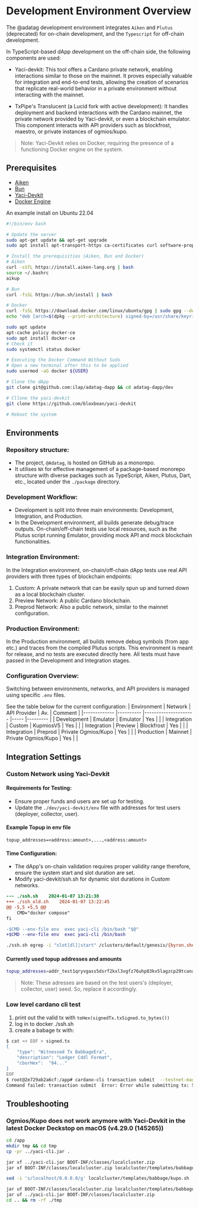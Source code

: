 # Development Environment Overview

The @adatag development environment integrates `Aiken` and `Plutus` (deprecated) for on-chain development, and the `Typescript` for off-chain development.

In TypeScript-based dApp development on the off-chain side, the following components are used:

- Yaci-devkit: This tool offers a Cardano private network, enabling interactions similar to those on the mainnet. It proves especially valuable for integration and end-to-end tests, allowing the creation of scenarios that replicate real-world behavior in a private environment without interacting with the mainnet.

- TxPipe's Translucent (a Lucid fork with active development): It handles deployment and backend interactions with the Cardano mainnet, the private network provided by Yaci-devkit, or even a blockchain emulator. This component interacts with API providers such as blockfrost, maestro, or private instances of ogmios/kupo.

> Note: Yaci-Devkit relies on Docker, requiring the presence of a functioning Docker engine on the system.

## Prerequisites

- [Aiken](https://aiken-lang.org/installation-instructions)
- [Bun](https://bun.sh/docs/installation)
- [Yaci-Devkit](https://github.com/bloxbean/yaci-devkit)
- [Docker Engine](https://docs.docker.com/engine/install/)

An example install on Ubuntu 22.04

```bash
#!/bin/env bash

# Update the server
sudo apt-get update && apt-get upgrade
sudo apt install apt-transport-https ca-certificates curl software-properties-common

# Install the prerequisities (Aiken, Bun and Docker)
# Aiken
curl -sSfL https://install.aiken-lang.org | bash
source ~/.bashrc
aikup

# Bun
curl -fsSL https://bun.sh/install | bash

# Docker
curl -fsSL https://download.docker.com/linux/ubuntu/gpg | sudo gpg --dearmor -o /usr/share/keyrings/docker-archive-keyring.gpg
echo "deb [arch=$(dpkg --print-architecture) signed-by=/usr/share/keyrings/docker-archive-keyring.gpg] https://download.docker.com/linux/ubuntu $(lsb_release -cs) stable" | sudo tee /etc/apt/sources.list.d/docker.list > /dev/null

sudo apt update
apt-cache policy docker-ce
sudo apt install docker-ce
# Check it
sudo systemctl status docker

# Executing the Docker Command Without Sudo
# Open a new terminal after this to be applied
sudo usermod -aG docker ${USER}

# Clone the dApp
git clone git@github.com:ilap/adatag-dapp && cd adatag-dapp/dev

# Cllone the yaci-devkit
git clone https://github.com/bloxbean/yaci-devkit

# Reboot the system

```

## Environments

### Repository structure:

- The project, `@Adatag`, is hosted on GitHub as a monorepo.
- It utilises `NX` for effective management of a package-based monorepo structure with diverse packages such as TypeScript, Aiken, Plutus, Dart, etc., located under the `./package` directory.

### Development Workflow:

- Development is split into three main environments: Development, Integration, and Production.
- In the Development environment, all builds generate debug/trace outputs. On-chain/off-chain tests use local resources, such as the Plutus script running Emulator, providing mock API and mock blockchain functionalities.

### Integration Environment:

In the Integration environment, on-chain/off-chain dApp tests use real API providers with three types of blockchain endpoints:

1. Custom: A private network that can be easily spun up and turned down as a local blockchain cluster.
2. Preview Network: A public Cardano blockchain.
3. Preprod Network: Also a public network, similar to the mainnet configuration.

### Production Environment:

In the Production environment, all builds remove debug symbols (from app etc.) and traces from the compiled Plutus scripts.
This environment is meant for release, and no tests are executed directly here.
All tests must have passed in the Development and Integration stages.

### Configuration Overview:

Switching between environments, networks, and API providers is managed using specific `.env` files.

See the table below for the current configuration:
| Environment | Network | API Provider | Av. | Comment |
|------------- |---------- |--------------------- |----- |--------- |
| Development | Emulator | Emulator | Yes | |
| Integration | Custom | KupmiosV5 | Yes | |
| Integration | Preview | Blockfrost | Yes | |
| Integration | Preprod | Private Ogmios/Kupo | Yes | |
| Production | Mainnet | Private Ogmios/Kupo | Yes | |

## Integration Settings

### Custom Network using Yaci-Devkit

#### Requirements for Testing:

- Ensure proper funds and users are set up for testing.
- Update the `./dev/yaci-devkit/env` file with addresses for test users (deployer, collector, user).

#### Example Topup in env file

```
topup_addresses=<address:amount>,...,<address:amount>
```

#### Time Configuration:

- The dApp's on-chain validation requires proper validity range therefore, ensure the system start and slot duration are set.
- Modify yaci-devkit/ssh.sh for dynamic slot durations in Custom networks.

```diff
--- ./ssh.sh	2024-01-07 13:21:38
+++ ./ssh_old.sh	2024-01-07 13:22:45
@@ -5,5 +5,5 @@
    CMD="docker compose"
fi

-$CMD --env-file env  exec yaci-cli /bin/bash "$@"
+$CMD --env-file env  exec yaci-cli /bin/bash
```

```bash
./ssh.sh egrep -i "slot[dl]|start" /clusters/default/genesis/{byron,shelley}/genesis.json
```

#### Currently used topup addresses and amounts

```bash
topup_addresses=addr_test1qryvgass5dsrf2kxl3vgfz76uhp83kv5lagzcp29tcana68ca5aqa6swlq6llfamln09tal7n5kvt4275ckwedpt4v7q48uhex:100000,addr_test1qrp6j8zuzqazju9x9kqksrmlqguypd6ku6xqu75m99zf76c2g9x9fz9yhe8n5h9k2x6uvws7s5aqqwdmkk3clt93tjcqc2ljnk:100000,addr_test1qzsk7aegh5rre3yhh5xl8r4k6vvkuqmf90fmfe9gkctu8tnpqamphkkru3r3p7va0yn0ws606fytvgq8gv4vaxekw3qs4r7hkk:100000
```

> Note: These adresses are based on the test users's (deployer, collector, user) seed. So, replace it accordingly.

### Low level cardano cli test

1. print out the valid tx with `toHex(signedTx.txSigned.to_bytes())`
2. log in to docker ./ssh.sh
3. create a babage tx with:

```bash
$ cat << EOF > signed.tx
{
    "type": "Witnessed Tx BabbageEra",
    "description": "Ledger Cddl Format",
    "cborHex":  "84..."
}
EOF
$ root@2e729ab2a6cf:/app# cardano-cli transaction submit  --testnet-magic 42 --socket-path /clusters/default/node-spo1/node.sock --tx-file tx.tx
Command failed: transaction submit  Error: Error while submitting tx: ShelleyTxValidationError ShelleyBasedEraBabbage (ApplyTxError [UtxowFailure ...

```

## Troubleshooting

### Ogmios/Kupo does not work anymore with Yaci-Devkit in the latest Docker Deckstop on macOS (v4.29.0 (145265))

```bash
cd /app
mkdir tmp && cd tmp
cp -pr ../yaci-cli.jar .

jar xf ../yaci-cli.jar BOOT-INF/classes/localcluster.zip
jar xf BOOT-INF/classes/localcluster.zip localcluster/templates/babbage/kupo.sh

sed -i 's/localhost/0.0.0.0/g' localcluster/templates/babbage/kupo.sh

jar uf BOOT-INF/classes/localcluster.zip localcluster/templates/babbage/kupo.sh
jar uf ../yaci-cli.jar BOOT-INF/classes/localcluster.zip
cd .. && rm -rf ./tmp
```
